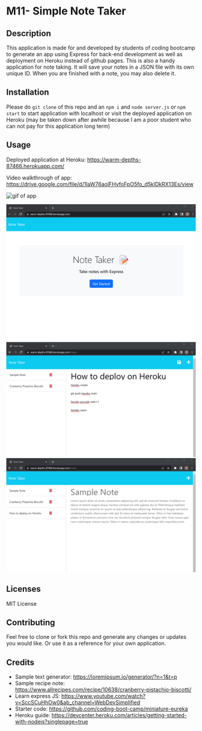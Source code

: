 # M11- Simple Note Taker

## Description
This application is made for and developed by students of coding bootcamp to generate an app using Express for back-end development as well as deployment on Heroku instead of github pages. This is also a handy application for note taking. It will save your notes in a JSON file with its own unique ID. When you are finished with a note, you may also delete it.

## Installation
Please do `git clone` of this repo and an `npm i` and `node server.js` or `npm start` to start application with localhost or visit the deployed application on Heroku (may be taken down after awhile because I am a poor student who can not pay for this application long term)

## Usage
Deployed application at Heroku: https://warm-depths-87466.herokuapp.com/

Video walkthrough of app: https://drive.google.com/file/d/1laW76aolFHvfoFpO5fo_d5klDkRX13Es/view

![gif of app](./images/M11-NoteTaker.gif)

![screenshot of app homepage](./images/M11-ss-1.png)
![screenshot of note input](./images/M11-ss-2.png)
![screenshot of past note](./images/M11-ss-3.png)

## Licenses
MIT License

## Contributing
Feel free to clone or fork this repo and generate any changes or updates you would like. Or use it as a reference for your own application.

## Credits
* Sample text generator: https://loremipsum.io/generator/?n=1&t=p
* Sample recipe note: https://www.allrecipes.com/recipe/10638/cranberry-pistachio-biscotti/
* Learn express JS: https://www.youtube.com/watch?v=SccSCuHhOw0&ab_channel=WebDevSimplified
* Starter code: https://github.com/coding-boot-camp/miniature-eureka
* Heroku guide: https://devcenter.heroku.com/articles/getting-started-with-nodejs?singlepage=true
